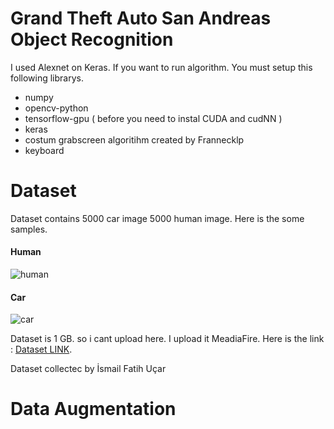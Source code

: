 
<h1> Grand Theft Auto San Andreas Object Recognition </h1>

I used Alexnet on Keras.
If you want to run algorithm. You must setup this following librarys.

- numpy
- opencv-python
- tensorflow-gpu ( before you need to instal CUDA and cudNN ) 
- keras
- costum grabscreen algoritihm created by Frannecklp
- keyboard


<h1> Dataset </h1>

Dataset contains 5000 car image 5000 human image.
Here is the some samples.

<h4> Human </h4>

![human](https://github.com/mcagricaliskan/GTA-SA-Object-Recognition/blob/master/Dataset/human/human-24.jpg?raw=true)


<h4> Car </h4>

![car](https://github.com/mcagricaliskan/GTA-SA-Object-Recognition/blob/master/Dataset/car/car-14.jpg?raw=true)



Dataset is 1 GB. so i cant upload here. I upload it MeadiaFire.
Here is the link : [Dataset LINK](https://www.mediafire.com/file/uqa8v4ej9jz884o/Dataset.rar/file).

Dataset collectec by İsmail Fatih Uçar


<h1> Data Augmentation </h1>




